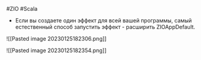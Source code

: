 #ZIO #Scala 

* Если вы создаете один эффект для всей вашей программы, самый естественный способ запустить эффект - расширить ZIOAppDefault.


![[Pasted image 20230125182306.png]]

![[Pasted image 20230125182354.png]]